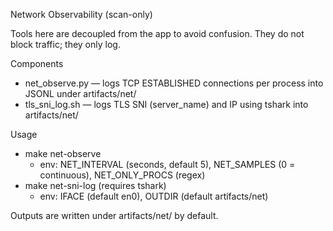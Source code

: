 Network Observability (scan-only)

Tools here are decoupled from the app to avoid confusion. They do not block traffic; they only log.

Components
- net_observe.py — logs TCP ESTABLISHED connections per process into JSONL under artifacts/net/
- tls_sni_log.sh — logs TLS SNI (server_name) and IP using tshark into artifacts/net/

Usage
- make net-observe
  - env: NET_INTERVAL (seconds, default 5), NET_SAMPLES (0 = continuous), NET_ONLY_PROCS (regex)
- make net-sni-log (requires tshark)
  - env: IFACE (default en0), OUTDIR (default artifacts/net)

Outputs are written under artifacts/net/ by default.

